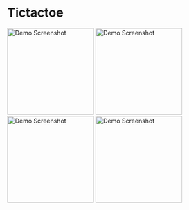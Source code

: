 # Tictactoe
<img src=".//Tictactoe/tictactoe_1.jpg" alt="Demo Screenshot" width="200">

<img src=".//Tictactoe/tictactoe_2.jpg" alt="Demo Screenshot" width="200">

<img src=".//Tictactoe/tictactoe_3.jpg" alt="Demo Screenshot" width="200">

<img src=".//Tictactoe/tictactoe_4.jpg" alt="Demo Screenshot" width="200">
